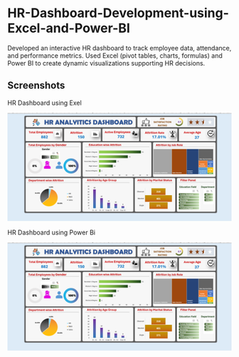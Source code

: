 # HR-Dashboard-Development-using-Excel-and-Power-BI
Developed an interactive HR dashboard to track employee data, attendance, and performance metrics. Used Excel (pivot tables, charts, formulas) and Power BI to create dynamic visualizations supporting HR decisions.

   
 ## Screenshots
HR Dashboard using Exel

<img src="https://github.com/gayani7/HR-Dashboard-Development-using-Excel-and-Power-BI/blob/main/HR%20dashboard_exel.png" alt="image alt" width="800"/>

HR Dashboard using Power Bi

<img src="https://github.com/gayani7/HR-Dashboard-Development-using-Excel-and-Power-BI/blob/main/HR%20dashboard_exel.png" alt="image alt" width="800"/>

